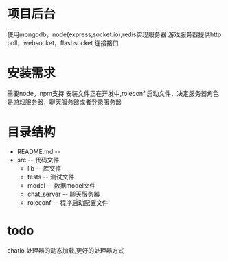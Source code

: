 项目后台
============

  使用mongodb，node(express,socket.io),redis实现服务器
  游戏服务器提供http poll，websocket，flashsocket 连接接口

安装需求
=======
  需要node，npm支持
  安装文件正在开发中,roleconf 启动文件，决定服务器角色
  是游戏服务器，聊天服务器或者登录服务器

目录结构
========
  * README.md -- 
  * src      -- 代码文件
    * lib    -- 库文件
	* tests  -- 测试文件
	* model  -- 数据model文件
	* chat_server   --  聊天服务器
    * roleconf    -- 程序启动配置文件




todo
====
chatio 处理器的动态加载,更好的处理器方式

